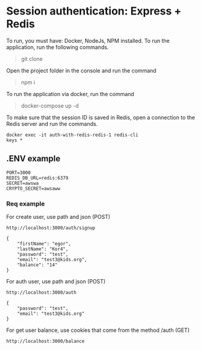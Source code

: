 # Session authentication: Express + Redis
To run, you must have: Docker, NodeJs, NPM installed. To run the application, run the following commands.

> git clone

Open the project folder in the console and run the command

> npm i

To run the application via docker, run the command

> docker-compose up -d

To make sure that the session ID is saved in Redis, open a connection to the Redis server and run the commands.

```
docker exec -it auth-with-redis-redis-1 redis-cli
keys *
```

## .ENV example

```
PORT=3000
REDIS_DB_URL=redis:6379
SECRET=awswa
CRYPTO_SECRET=awsaww
```

### Req example
For create user, use path and json (POST)

```
http://localhost:3000/auth/signup

{
    "firstName": "egor",
    "lastName": "Kor4",
    "password": "test",
    "email": "test3@kids.org",
    "balance": "14"
}

```

For auth user, use path and json (POST)

```
http://localhost:3000/auth

{
    "password": "test",
    "email": "test3@kids.org"
}

```

For get user balance, use cookies that come from the method /auth (GET)

```
http://localhost:3000/balance

```
